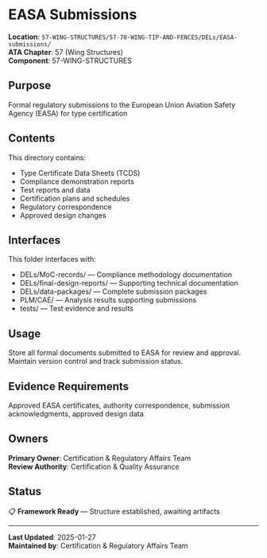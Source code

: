 # EASA Submissions

**Location**: `57-WING-STRUCTURES/57-70-WING-TIP-AND-FENCES/DELs/EASA-submissions/`  
**ATA Chapter**: 57 (Wing Structures)  
**Component**: 57-WING-STRUCTURES

## Purpose

Formal regulatory submissions to the European Union Aviation Safety Agency (EASA) for type certification

## Contents

This directory contains:

- Type Certificate Data Sheets (TCDS)
- Compliance demonstration reports
- Test reports and data
- Certification plans and schedules
- Regulatory correspondence
- Approved design changes

## Interfaces

This folder interfaces with:

- DELs/MoC-records/ — Compliance methodology documentation
- DELs/final-design-reports/ — Supporting technical documentation
- DELs/data-packages/ — Complete submission packages
- PLM/CAE/ — Analysis results supporting submissions
- tests/ — Test evidence and results

## Usage

Store all formal documents submitted to EASA for review and approval. Maintain version control and track submission status.

## Evidence Requirements

Approved EASA certificates, authority correspondence, submission acknowledgments, approved design data

## Owners

**Primary Owner**: Certification & Regulatory Affairs Team  
**Review Authority**: Certification & Quality Assurance

## Status

📋 **Framework Ready** — Structure established, awaiting artifacts

---

**Last Updated**: 2025-01-27  
**Maintained by**: Certification & Regulatory Affairs Team
